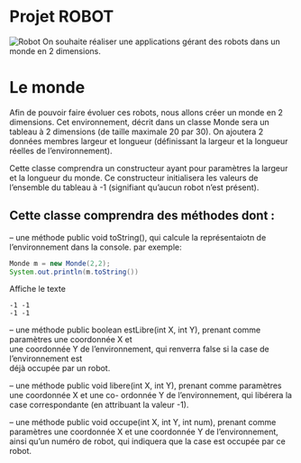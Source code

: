 #  Projet ROBOT
![Robot](https://www.dropbox.com/s/c5bjb40s2pfu3s2/robot1.jpg?raw=1)
On souhaite réaliser une applications gérant des robots dans un monde en 2 dimensions.

# Le monde 
Afin de pouvoir faire évoluer ces robots, nous allons créer un monde en 2 dimensions. Cet environnement, décrit dans un classe Monde sera un tableau à 2 dimensions (de taille maximale 20 par 30). On ajoutera 2 données membres largeur et longueur (définissant la largeur et la longueur réelles de l’environnement).

Cette classe comprendra un constructeur ayant pour paramètres la largeur et la longueur du monde. Ce constructeur initialisera les valeurs de l’ensemble du tableau à -1 (signifiant qu’aucun robot n’est présent).

Cette classe comprendra des méthodes dont :
-------------

– une méthode public void toString(), qui calcule la représentaiotn de  l’environnement dans la console.
par exemple:
```java runnable 
Monde m = new Monde(2,2);
System.out.println(m.toString())

```
Affiche le texte
```
-1 -1
-1 -1
```

– une méthode public boolean estLibre(int X, int Y), prenant comme paramètres une coordonnée X et  
une coordonnée Y de l’environnement, qui renverra false si la case de l’environnement  est  
déjà occupée par un robot.


– une méthode public void libere(int X, int Y), prenant comme paramètres une coordonnée X et une co- ordonnée Y de l’environnement, qui libérera la case correspondante (en attribuant la valeur -1).

– une méthode public void occupe(int X, int Y, int num), prenant comme paramètres une coordonnée X et une coordonnée Y de l’environnement, ainsi qu’un numéro de robot, qui indiquera que la case est occupée par  ce robot.

